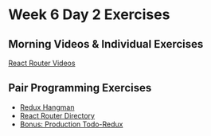 # Week 6 Day 2 Exercises

## Morning Videos & Individual Exercises

[React Router Videos](videos)

## Pair Programming Exercises

- [Redux Hangman](hangman)
- [React Router Directory](directory)
- [Bonus: Production Todo-Redux](./todo.md)
